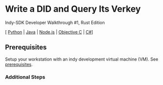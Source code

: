 # Write a DID and Query Its Verkey

Indy-SDK Developer Walkthrough #1, Rust Edition

[ [Python](../../not-yet-written.md) | [Java](java/README.md) | [Node.js](../../not-yet-written.md) | [Objective C](../../not-yet-written.md) | [C#](cs/README.md)]


## Prerequisites

Setup your workstation with an indy development virtual machine (VM). See [prerequisites](../../prerequisites.md).

### Additional Steps
